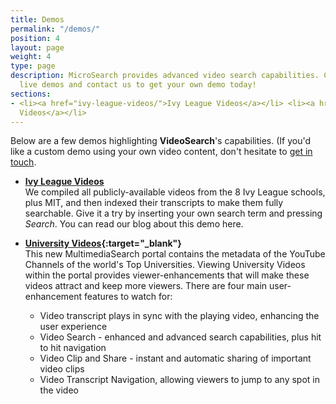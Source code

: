 ```yaml
---
title: Demos
permalink: "/demos/"
position: 4
layout: page
weight: 4
type: page
description: MicroSearch provides advanced video search capabilities. Check out some
  live demos and contact us to get your own demo today!
sections:
- <li><a href="ivy-league-videos/">Ivy League Videos</a></li> <li><a href="university-videos/">University
  Videos</a></li>
---
```


Below are a few demos highlighting <strong>VideoSearch</strong>'s capabilities. (If you'd like a custom demo using your own video content, don't hesitate to [get in touch](../contact/).

- **[Ivy League Videos](ivy-league-videos/)**  
We compiled all publicly-available videos from the 8 Ivy League schools, plus MIT, and then indexed their transcripts to make them fully searchable. Give it a try by inserting your own search term and pressing *Search*. You can read our blog about this demo here.

- **[University Videos](http://universityvideos.org/Home/){:target="_blank"}**  
This new MultimediaSearch portal contains the metadata of the YouTube Channels of the world's Top Universities. Viewing University Videos within the portal provides viewer-enhancements that will make these videos attract and keep more viewers. There are four main user-enhancement features to watch for:  
  - Video transcript plays in sync with the playing video, enhancing the user experience
  - Video Search - enhanced and advanced search capabilities, plus hit to hit navigation
  - Video Clip and Share - instant and automatic sharing of important video clips
  - Video Transcript Navigation, allowing viewers to jump to any spot in the video
